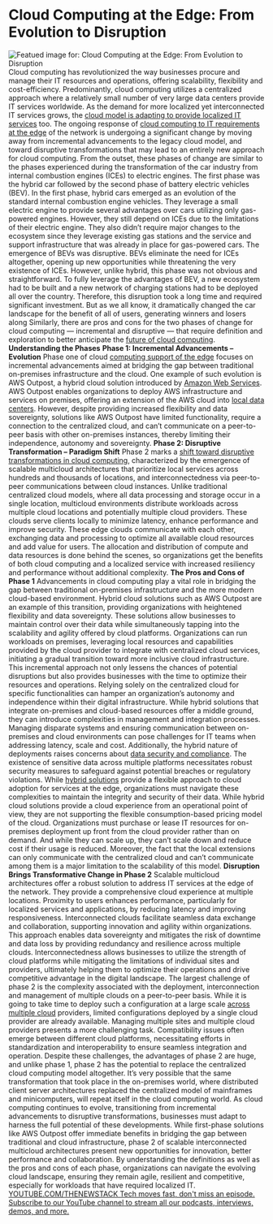 # Cloud Computing at the Edge: From Evolution to Disruption
![Featued image for: Cloud Computing at the Edge: From Evolution to Disruption](https://cdn.thenewstack.io/media/2024/05/44c38565-cyborg-4094940_1280-1024x572.jpg)
Cloud computing has revolutionized the way businesses procure and manage their IT resources and operations, offering scalability, flexibility and cost-efficiency. Predominantly, cloud computing utilizes a centralized approach where a relatively small number of very large data centers provide IT services worldwide.
As the demand for more localized yet interconnected IT services grows, the
[cloud model is adapting to provide localized IT services](https://thenewstack.io/why-cloud-ides-are-shifting-to-a-platform-as-a-service-model/) too. The ongoing response of [cloud computing to IT requirements at the edge](https://thenewstack.io/emerging-edge-cloud-and-computing-infrastructure/) of the network is undergoing a significant change by moving away from incremental advancements to the legacy cloud model, and toward disruptive transformations that may lead to an entirely new approach for cloud computing.
From the outset, these phases of change are similar to the phases experienced during the transformation of the car industry from internal combustion engines (ICEs) to electric engines. The first phase was the hybrid car followed by the second phase of battery electric vehicles (BEV).
In the first phase, hybrid cars emerged as an evolution of the standard internal combustion engine vehicles. They leverage a small electric engine to provide several advantages over cars utilizing only gas-powered engines. However, they still depend on ICEs due to the limitations of their electric engine. They also didn’t require major changes to the ecosystem since they leverage existing gas stations and the service and support infrastructure that was already in place for gas-powered cars.
The emergence of BEVs was disruptive. BEVs eliminate the need for ICEs altogether, opening up new opportunities while threatening the very existence of ICEs. However, unlike hybrid, this phase was not obvious and straightforward. To fully leverage the advantages of BEV, a new ecosystem had to be built and a new network of charging stations had to be deployed all over the country. Therefore, this disruption took a long time and required significant investment. But as we all know, it dramatically changed the car landscape for the benefit of all of users, generating winners and losers along
Similarly, there are pros and cons for the two phases of change for cloud computing — incremental and disruptive — that require definition and exploration to better anticipate the
[future of cloud computing](https://thenewstack.io/is-arm-architecture-the-future-of-cloud-computing/).
**Understanding the Phases**
**Phase 1: Incremental Advancements – Evolution**
Phase one of cloud
[computing support of the edge](https://thenewstack.io/kubeedge-and-its-role-in-multi-access-edge-computing/) focuses on incremental advancements aimed at bridging the gap between traditional on-premises infrastructure and the cloud. One example of such evolution is AWS Outpost, a hybrid cloud solution introduced by [Amazon Web Services](https://aws.amazon.com/?utm_content=inline+mention). AWS Outpost enables organizations to deploy AWS infrastructure and services on premises, offering an extension of the AWS cloud into [local data centers](https://thenewstack.io/data-center-and-cloud-environments-for-next-generation-data-stacks/). However, despite providing increased flexibility and data sovereignty, solutions like AWS Outpost have limited functionality, require a connection to the centralized cloud, and can’t communicate on a peer-to-peer basis with other on-premises instances, thereby limiting their independence, autonomy and sovereignty.
**Phase 2: Disruptive Transformation – Paradigm Shift**
Phase 2 marks a
[shift toward disruptive transformations in cloud computing](https://thenewstack.io/shift-left-where-cloud-native-computing-security-is-going/), characterized by the emergence of scalable multicloud architectures that prioritize local services across hundreds and thousands of locations, and interconnectedness via peer-to-peer communications between cloud instances. Unlike traditional centralized cloud models, where all data processing and storage occur in a single location, multicloud environments distribute workloads across multiple cloud locations and potentially multiple cloud providers. These clouds serve clients locally to minimize latency, enhance performance and improve security. These edge clouds communicate with each other, exchanging data and processing to optimize all available cloud resources and add value for users. The allocation and distribution of compute and data resources is done behind the scenes, so organizations get the benefits of both cloud computing and a localized service with increased resiliency and performance without additional complexity.
**The Pros and Cons of Phase 1**
Advancements in cloud computing play a vital role in bridging the gap between traditional on-premises infrastructure and the more modern cloud-based environment. Hybrid cloud solutions such as AWS Outpost are an example of this transition, providing organizations with heightened flexibility and data sovereignty. These solutions allow businesses to maintain control over their data while simultaneously tapping into the scalability and agility offered by cloud platforms. Organizations can run workloads on premises, leveraging local resources and capabilities provided by the cloud provider to integrate with centralized cloud services, initiating a gradual transition toward more inclusive cloud infrastructure. This incremental approach not only lessens the chances of potential disruptions but also provides businesses with the time to optimize their resources and operations.
Relying solely on the centralized cloud for specific functionalities can hamper an organization’s autonomy and independence within their digital infrastructure. While hybrid solutions that integrate on-premises and cloud-based resources offer a middle ground, they can introduce complexities in management and integration processes.
Managing disparate systems and ensuring communication between on-premises and cloud environments can pose challenges for IT teams when addressing latency, scale and cost. Additionally, the hybrid nature of deployments raises concerns about
[data security and compliance](https://thenewstack.io/new-immuta-features-fortify-data-security-compliance/). The existence of sensitive data across multiple platforms necessitates robust security measures to safeguard against potential breaches or regulatory violations. While [hybrid solutions](https://thenewstack.io/ibm-spins-off-legacy-managed-services-to-focus-on-the-hybrid-cloud/) provide a flexible approach to cloud adoption for services at the edge, organizations must navigate these complexities to maintain the integrity and security of their data.
While hybrid cloud solutions provide a cloud experience from an operational point of view, they are not supporting the flexible consumption-based pricing model of the cloud. Organizations must purchase or lease IT resources for on-premises deployment up front from the cloud provider rather than on demand. And while they can scale up, they can’t scale down and reduce cost if their usage is reduced. Moreover, the fact that the local extensions can only communicate with the centralized cloud and can’t communicate among them is a major limitation to the scalability of this model.
**Disruption Brings Transformative Change in Phase 2**
Scalable multicloud architectures offer a robust solution to address IT services at the edge of the network. They provide a comprehensive cloud experience at multiple locations. Proximity to users enhances performance, particularly for localized services and applications, by reducing latency and improving responsiveness. Interconnected clouds facilitate seamless data exchange and collaboration, supporting innovation and agility within organizations.
This approach enables data sovereignty and mitigates the risk of downtime and data loss by providing redundancy and resilience across multiple clouds. Interconnectedness allows businesses to utilize the strength of cloud platforms while mitigating the limitations of individual sites and providers, ultimately helping them to optimize their operations and drive competitive advantage in the digital landscape.
The largest challenge of phase 2 is the complexity associated with the deployment, interconnection and management of multiple clouds on a peer-to-peer basis. While it is going to take time to deploy such a configuration at a large scale
[across multiple cloud](https://thenewstack.io/britive-just-in-time-access-across-multiple-clouds/) providers, limited configurations deployed by a single cloud provider are already available.
Managing multiple sites and multiple cloud providers presents a more challenging task. Compatibility issues often emerge between different cloud platforms, necessitating efforts in standardization and interoperability to ensure seamless integration and operation. Despite these challenges, the advantages of phase 2 are huge, and unlike phase 1, phase 2 has the potential to replace the centralized cloud computing model altogether. It’s very possible that the same transformation that took place in the on-premises world, where distributed client server architectures replaced the centralized model of mainframes and minicomputers, will repeat itself in the cloud computing world.
As cloud computing continues to evolve, transitioning from incremental advancements to disruptive transformations, businesses must adapt to harness the full potential of these developments. While first-phase solutions like AWS Outpost offer immediate benefits in bridging the gap between traditional and cloud infrastructure, phase 2 of scalable interconnected multicloud architectures present new opportunities for innovation, better performance and collaboration.
By understanding the definitions as well as the pros and cons of each phase, organizations can navigate the evolving cloud landscape, ensuring they remain agile, resilient and competitive, especially for workloads that have required localized IT.
[
YOUTUBE.COM/THENEWSTACK
Tech moves fast, don't miss an episode. Subscribe to our YouTube
channel to stream all our podcasts, interviews, demos, and more.
](https://youtube.com/thenewstack?sub_confirmation=1)